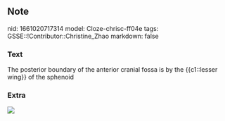 ## Note
nid: 1661020717314
model: Cloze-chrisc-ff04e
tags: GSSE::!Contributor::Christine_Zhao
markdown: false

### Text
<div>
  <div>
    <div>
      The posterior boundary of the anterior cranial fossa is by
      the {{c1::lesser wing}} of the sphenoid
    </div>
  </div>
</div>

### Extra
<img src="Screen%20Shot%202021-08-01%20at%2010.49.33%20am.png">
